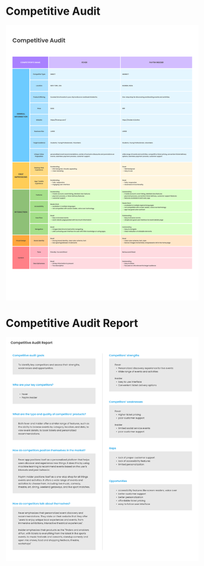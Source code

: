 # Competitive Audit

![competitve-audit](01-Competitive%20Audit.png)

# Competitive Audit Report

![competitve-audit-report](02-Competitive%20Audit%20Report.png)